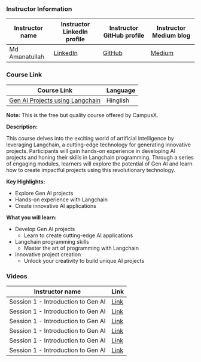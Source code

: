 ### Instructor Information

| Instructor name | Instructor LinkedIn profile | Instructor GitHub profile | Instructor Medium blog |
|-----------------|-----------------------------|--------------------------|------------------------|
| Md Amanatullah | [LinkedIn](https://www.linkedin.com/in/md-amanatullah12345/) | [GitHub](https://github.com/Aman78695) | [Medium](https://medium.com/@amanatulla1606) |

### Course Link

| Course Link | Language |
|-------------|----------|
| [Gen AI Projects using Langchain](https://learnwith.campusx.in/courses/Gen-AI-Projects-using-Langchain-660a9a1d7908621df055074f) | Hinglish |

**Note:** This is the free but quality course offered by CampusX.

**Description:**

This course delves into the exciting world of artificial intelligence by leveraging Langchain, a cutting-edge technology for generating innovative projects. Participants will gain hands-on experience in developing AI projects and honing their skills in Langchain programming. Through a series of engaging modules, learners will explore the potential of Gen AI and learn how to create impactful projects using this revolutionary technology.

**Key Highlights:**

- Explore Gen AI projects
- Hands-on experience with Langchain
- Create innovative AI applications

**What you will learn:**

- Develop Gen AI projects
    - Learn to create cutting-edge AI applications
- Langchain programming skills
    - Master the art of programming with Langchain
- Innovative project creation
    - Unlock your creativity to build unique AI projects


### Videos
| Instructor name  | Link |
|-----------------|-------------------------|
| Session 1 - Introduction to Gen AI | [Link](https://youtu.be/bnV1eY08xKc?si=ilBgRlvIwJX9RSnR) |
| Session 1 - Introduction to Gen AI | [Link](https://youtu.be/bnV1eY08xKc?si=ilBgRlvIwJX9RSnR) |
| Session 1 - Introduction to Gen AI | [Link](https://youtu.be/bnV1eY08xKc?si=ilBgRlvIwJX9RSnR) |
| Session 1 - Introduction to Gen AI | [Link](https://youtu.be/bnV1eY08xKc?si=ilBgRlvIwJX9RSnR) |
| Session 1 - Introduction to Gen AI | [Link](https://youtu.be/bnV1eY08xKc?si=ilBgRlvIwJX9RSnR) |
| Session 1 - Introduction to Gen AI | [Link](https://youtu.be/bnV1eY08xKc?si=ilBgRlvIwJX9RSnR) |
